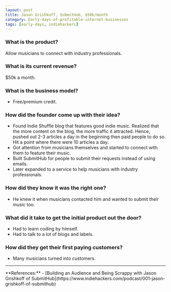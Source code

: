 ```yaml
---
layout: post
title: Jason Grishkoff, SubmitHub, $50k/month
category: Early-days-of-profitable-internet-businesses
tags: [early-days, indiehackers]
---
```


### What is the product?

Allow musicians to connect with industry professionals.

### What is its current revenue?

$50k a month.

### What is the business model?

- Free/premium credit.

### How did the founder come up with their idea?

- Found Indie Shuffle blog that features good indie music. Realized that the
  more content on the blog, the more traffic it attracted. Hence, pushed out
  2-3 articles a day in the beginning then paid people to do so. Hit a point
  where there were 10 articles a day.
- Got attention from musicians themselves and started to connect with them to
  feature their music.
- Built SubmitHub for people to submit their requests instead of using emails.
- Later expanded to a service to help musicians with industry professionals.

### How did they know it was the right one?

- He knew it when musicians contacted him and wanted to submit their music too.

### What did it take to get the initial product out the door?

- Had to learn coding by himself.
- Had to talk to a lot of blogs and labels.

### How did they get their first paying customers?

- Many musicians turned into customers.

<hr>
**References:**
- [Building an Audience and Being Scrappy with Jason Grishkoff of SubmitHub](https://www.indiehackers.com/podcast/001-jason-grishkoff-of-submithub)

